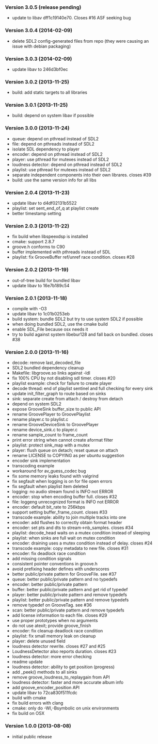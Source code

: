 ### Version 3.0.5 (release pending)

 * update to libav dff1c19140e70. Closes #16 ASF seeking bug

### Version 3.0.4 (2014-02-09)
 
 * delete SDL2 config-generated files from repo
   (they were causing an issue with debian packaging)

### Version 3.0.3 (2014-02-09)

 * update libav to 246d3bf0ec

### Version 3.0.2 (2013-11-25)

 * build: add static targets to all libraries

### Version 3.0.1 (2013-11-25)

 * build: depend on system libav if possible

### Version 3.0.0 (2013-11-24)

 * queue: depend on pthread instead of SDL2
 * file: depend on pthreads instead of SDL2
 * isolate SDL dependency to player
 * encoder: depend on pthread instead of SDL2
 * player: use pthread for mutexes instead of SDL2
 * loudness detector: depend on pthread instead of SDL2
 * playlist: use pthread for mutexes instead of SDL2
 * separate independent components into their own librares. closes #39
 * build: use the same version info for all libs

### Version 2.0.4 (2013-11-23)

 * update libav to d4df02131b5522
 * playlist: set sent_end_of_q at playlist create
 * better timestamp setting

### Version 2.0.3 (2013-11-22)

 * fix build when libspeexdsp is installed
 * cmake: support 2.8.7
 * groove.h conforms to C90
 * buffer implemented with pthreads instead of SDL
 * playlist: fix GrooveBuffer ref/unref race condition. closes #28

### Version 2.0.2 (2013-11-19)

 * out-of-tree build for bundled libav
 * update libav to 16e7b189c54

### Version 2.0.1 (2013-11-18)

 * compile with -O3
 * update libav to 1c01b0253eb
 * build system: bundle SDL2 but try to use system SDL2 if possible
 * when doing bundled SDL2, use the cmake build
 * enable SDL_File because osx needs it
 * try to build against system libebur128 and fall back on bundled. closes #38

### Version 2.0.0 (2013-11-16)

 * decode: remove last_decoded_file
 * SDL2 bundled dependency cleanup
 * Makefile: libgroove.so links against -ldl
 * fix 100% CPU by not disabling sdl timer. closes #20
 * playlist example: check for failure to create player
 * decode thread: end of playlist sentinel and full checking for every sink
 * update init_filter_graph to route based on sinks
 * sink: separate create from attach / destroy from detach
 * depend on system SDL2
 * expose GrooveSink buffer_size to public API
 * rename GroovePlayer to GroovePlaylist
 * rename player.c to playlist.c
 * rename GrooveDeviceSink to GroovePlayer
 * rename device_sink.c to player.c
 * rename sample_count to frame_count
 * print error string when cannot create aformat filter
 * playlist: protect sink_map with a mutex
 * player: flush queue on detach; reset queue on attach
 * rename LICENSE to COPYING as per ubuntu suggestion
 * encoder sink implementation
 * transcoding example
 * workaround for av_guess_codec bug
 * fix some memory leaks found with valgrind
 * fix segfault when logging is on for file open errors
 * fix segfault when playlist item deleted
 * logging: no audio stream found is INFO not ERROR
 * encoder: stop when encoding buffer full. closes #32
 * file: loggeng unrecognized format is INFO not ERROR
 * encoder: default bit_rate to 256kbps
 * support setting buffer_frame_count. closes #33
 * transcode example: ability to join multiple tracks into one
 * encoder: add flushes to correctly obtain format header
 * encoder: set pts and dts to stream->nb_samples. closes #34
 * playlist: decode_head waits on a mutex condition instead of sleeping
 * playlist: when sinks are full wait on mutex condition
 * encoder: draining uses a mutex condition instead of delay. closes #24
 * transcode example: copy metadata to new file. closes #31
 * encoder: fix deadlock race condition
 * add missing condition signals
 * consistent pointer conventions in groove.h
 * avoid prefixing header defines with underscores
 * better public/private pattern for GrooveFile. see #37
 * queue: better public/private pattern and no typedefs
 * encoder: better public/private pattern
 * buffer: better public/private pattern and get rid of typedef
 * player: better public/private pattern and remove typedefs
 * playlist: better public/private pattern and remove typedefs
 * remove typedef on GrooveTag. see #36
 * scan: better public/private pattern and remove typedefs
 * add license information to each file. closes #29
 * use proper prototypes when no arguments
 * do not use atexit; provide groove_finish
 * encoder: fix cleanup deadlock race condition
 * playlist: fix small memory leak on cleanup
 * player: delete unused field
 * loudness detector rewrite. closes #27 and #25
 * LoudnessDetector also reports duration. closes #23
 * loudness detector: more error checking
 * readme update
 * loudness detector: ability to get position (progress)
 * add _peek() methods to all sinks
 * remove groove_loudness_to_replaygain from API
 * loudness detector: faster and more accurate album info
 * add groove_encoder_position API
 * update libav to 72ca830f511fcdc
 * build with cmake
 * fix build errors with clang
 * cmake: only do -Wl,-Bsymbolic on unix environments
 * fix build on OSX

### Version 1.0.0 (2013-08-08)

  * initial public release

